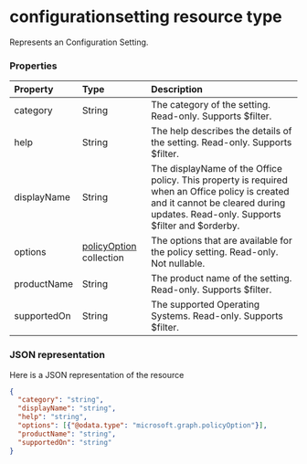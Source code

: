 # configurationsetting resource type

Represents an Configuration Setting.


### Properties
| Property	   | Type	|Description|
|:---------------|:--------|:----------|
|category|String|The category of the setting. Read-only. Supports $filter.|
|help|String|The help describes the details of the setting. Read-only. Supports $filter.|
|displayName|String|The displayName of the Office policy. This property is required when an Office policy is created and it cannot be cleared during updates. Read-only. Supports $filter and $orderby.|
|options|[policyOption](policyoption.md) collection|The options that are available for the policy setting. Read-only. Not nullable. |
|productName|String|The product name of the setting. Read-only. Supports $filter.|
|supportedOn|String|The supported Operating Systems. Read-only. Supports $filter.|

### JSON representation

Here is a JSON representation of the resource

<!-- {
  "blockType": "resource",
  "optionalProperties": [
    "category",
    "displayName",
    "help",
    "productName",
    "supportedOn"
  ],
  "keyProperty": "id",
  "@odata.type": "microsoft.graph.configurationsetting"
}-->

```json
{
  "category": "string",
  "displayName": "string",
  "help": "string",
  "options": [{"@odata.type": "microsoft.graph.policyOption"}],
  "productName": "string",
  "supportedOn": "string"
}

```

<!-- uuid: 8fcb5dbc-d5aa-4681-8e31-b001d5168d79
2015-10-25 14:57:30 UTC -->
<!-- {
  "type": "#page.annotation",
  "description": "configurationsetting resource",
  "keywords": "",
  "section": "documentation",
  "tocPath": ""
}-->
